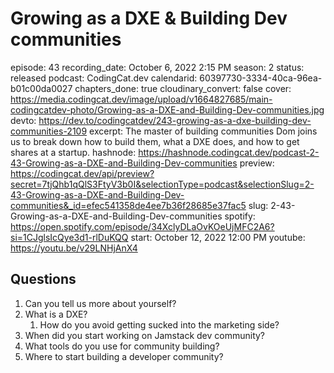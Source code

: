 # Growing as a DXE & Building Dev communities

episode: 43
recording_date: October 6, 2022 2:15 PM
season: 2
status: released
podcast: CodingCat.dev
calendarid: 60397730-3334-40ca-96ea-b01c00da0027
chapters_done: true
cloudinary_convert: false
cover: https://media.codingcat.dev/image/upload/v1664827685/main-codingcatdev-photo/Growing-as-a-DXE-and-Building-Dev-communities.jpg
devto: https://dev.to/codingcatdev/243-growing-as-a-dxe-building-dev-communities-2109
excerpt: The master of building communities Dom joins us to break down how to build them, what a DXE does, and how to get shares at a startup.
hashnode: https://hashnode.codingcat.dev/podcast-2-43-Growing-as-a-DXE-and-Building-Dev-communities
preview: https://codingcat.dev/api/preview?secret=7tjQhb1qQlS3FtyV3b0I&selectionType=podcast&selectionSlug=2-43-Growing-as-a-DXE-and-Building-Dev-communities&_id=efec541358de4ee7b36f28685e37fac5
slug: 2-43-Growing-as-a-DXE-and-Building-Dev-communities
spotify: https://open.spotify.com/episode/34XclyDLaOvKOeUjMFC2A6?si=1CJglsIcQye3d1-rlDuKQQ
start: October 12, 2022 12:00 PM
youtube: https://youtu.be/v29LNHjAnX4

## Questions

1. Can you tell us more about yourself?
2. What is a DXE?
    1. How do you avoid getting sucked into the marketing side?
3. When did you start working on Jamstack dev community?
4. What tools do you use for community building?
5. Where to start building a developer community?
